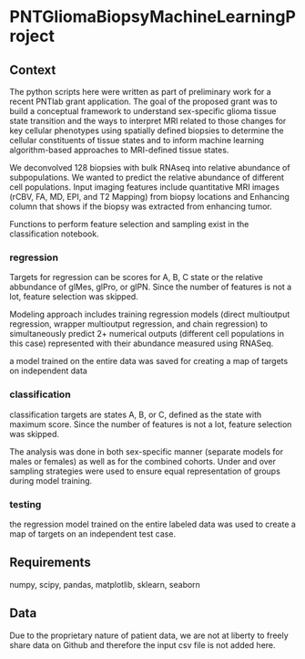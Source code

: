# PNTGliomaBiopsyMachineLearningProject

## Context

The python scripts here were written as part of preliminary work for a recent PNTlab grant application. The goal of the proposed grant was to build a conceptual framework to understand sex-specific glioma tissue state transition and the ways to interpret MRI related to those changes for key cellular phenotypes using spatially defined biopsies to determine the cellular constituents of tissue states and to inform machine learning algorithm-based approaches to MRI-defined tissue states. 

We deconvolved 128 biopsies with bulk RNAseq into relative abundance of subpopulations. We wanted to predict the relative abundance of different cell populations. Input imaging features include quantitative MRI images (rCBV, FA, MD, EPI, and T2 Mapping) from biopsy locations and Enhancing column that shows if the biopsy was extracted from enhancing tumor.


Functions to perform feature selection and sampling exist in the classification notebook. 

### regression
Targets for regression can be scores for A, B, C state or the relative abbundance of glMes, glPro, or glPN. Since the number of features is not a lot,  feature selection was skipped. 

Modeling approach includes training regression models (direct multioutput regression, wrapper multioutput regression, and chain regression) to simultaneously predict 2+ numerical outputs (different cell populations in this case) represented with their abundance measured using RNASeq.

a model trained on the entire data was saved for creating a map of targets on independent data

### classification

classification targets are states A, B, or C, defined as the state with maximum score. Since the number of features is not a lot,  feature selection was skipped. 

The analysis was done in both sex-specific manner (separate models for males or females) as well as for the combined cohorts. Under and over sampling strategies were used to ensure equal representation of groups during model training.

### testing 
the regression model trained on the entire labeled data was used to create a map of targets on an independent test case.
 
## Requirements
numpy, scipy, pandas, matplotlib, sklearn, seaborn

## Data
Due to the proprietary nature of patient data, we are not at liberty to freely share data on Github and therefore the input csv file is not added here. 

